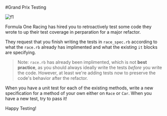 #Grand Prix Testing

![f1](http://www.bettingsites.us/wp-content/uploads/Formula-1-1.jpg)

Formula One Racing has hired you to retroactively test some code they wrote to up their test coverage in perparation for a major refactor. 

They request that you finish writing the tests in `race_spec.rb` according to what the `race.rb` already has implimented and what the existing `it` blocks are specifying.

>Note: `race.rb` has already been implimented, which is not **best practice**, as you should always ideally write the tests *before* you write the code. However, at least we're adding tests now to preserve the code's behavior after the refactor.

When you have a unit test for each of the existing methods, write a new specification for a method of your own either on `Race` or `Car`. When you have a new test, try to pass it!

Happy Testing!

